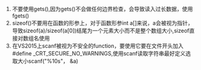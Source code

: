1. 不要使用gets(),因为gets()不会做任何边界检查，会导致读入过长数据，使用fgets()
2. sizeof()不要用在函数的形参上，对于函数形参int a[]来说，a会被视为指针，导致sizeof(a)/sizeof(a[0])结尾为一个元素大小而不是整个数组大小,sizeof直接对数组名使用
3. 在VS2015上scanf被视为不安全的function，要使用它要在文件开头加入#define _CRT_SECURE_NO_WARNINGS,使用scanf读取字符串最好定义选取大小scanf("%10s"， &a)